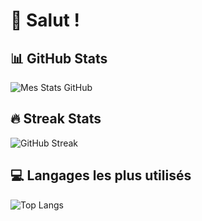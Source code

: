 # 👋 Salut !

## 📊 GitHub Stats
![Mes Stats GitHub](https://github-readme-stats.vercel.app/api?username=vigoRz-c&show_icons=true&theme=radical)

## 🔥 Streak Stats
![GitHub Streak](https://streak-stats.demolab.com?user=vigoRz-c&theme=radical)

## 💻 Langages les plus utilisés
![Top Langs](https://github-readme-stats.vercel.app/api/top-langs/?username=vigoRz-c&layout=compact&theme=radical)
